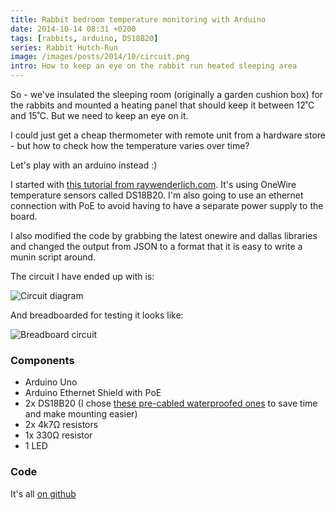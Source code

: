 ```yaml
---
title: Rabbit bedroom temperature monitoring with Arduino
date: 2014-10-14 08:31 +0200
tags: [rabbits, arduino, DS18B20]
series: Rabbit Hutch-Run
image: /images/posts/2014/10/circuit.png
intro: How to keep an eye on the rabbit run heated sleeping area
---
```


So - we've insulated the sleeping room (originally a garden cushion box) for the rabbits and mounted a heating panel that should keep it between 12˚C and 15˚C. But we need to keep an eye on it.

I could just get a cheap thermometer with remote unit from a hardware store - but how to check how the temperature varies over time?

Let's play with an arduino instead :)

I started with [this tutorial from raywenderlich.com](http://www.raywenderlich.com/38841/arduino-tutorial-temperature-sensor). It's using OneWire temperature sensors called DS18B20. I'm also going to use an ethernet connection with PoE to avoid having to have a separate power supply to the board.

I also modified the code by grabbing the latest onewire and dallas libraries and changed the output from JSON to a format that it is easy to write a munin script around.

The circuit I have ended up with is:

![Circuit diagram](/images/posts/2014/10/circuit.png)

And breadboarded for testing it looks like:

![Breadboard circuit](/images/posts/2014/10/breadboard.jpg)

### Components

- Arduino Uno
- Arduino Ethernet Shield with PoE
- 2x DS18B20 (I chose [these pre-cabled waterproofed ones](http://www.youblob.com/shop/products/electronics/sensors/temperature/SEN-11050) to save time and make mounting easier)
- 2x 4k7Ω resistors
- 1x 330Ω resistor
- 1 LED

### Code

It's all [on github](https://github.com/chrissearle/rabbit-temperatures)
